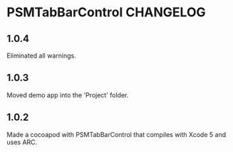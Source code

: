 # PSMTabBarControl CHANGELOG

## 1.0.4

Eliminated all warnings.

## 1.0.3

Moved demo app into the 'Project' folder.

## 1.0.2

Made a cocoapod with PSMTabBarControl that compiles with Xcode 5 and uses ARC.
